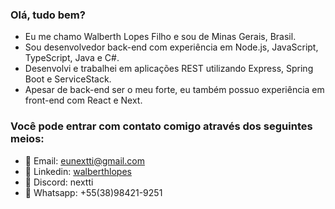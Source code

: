 ### Olá, tudo bem?
- Eu me chamo Walberth Lopes Filho e sou de Minas Gerais, Brasil.
- Sou desenvolvedor back-end com experiência em Node.js, JavaScript, TypeScript, Java e C#.
- Desenvolvi e trabalhei em aplicações REST utilizando Express, Spring Boot e ServiceStack.
- Apesar de back-end ser o meu forte, eu também possuo experiência em front-end com React e Next.

### Você pode entrar com contato comigo através dos seguintes meios:
- 📌 Email: eunextti@gmail.com
- 📌 Linkedin: [walberthlopes](https://www.linkedin.com/in/walberthlopes/)
- 📌 Discord: nextti
- 📌 Whatsapp: +55(38)98421-9251
